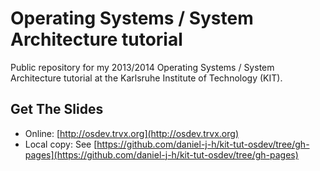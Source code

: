 Operating Systems / System Architecture tutorial
================================================

Public repository for my 2013/2014 Operating Systems / System Architecture tutorial at the Karlsruhe Institute of Technology (KIT).


Get The Slides
--------------

 * Online: [http://osdev.trvx.org](http://osdev.trvx.org)
 * Local copy: See [https://github.com/daniel-j-h/kit-tut-osdev/tree/gh-pages](https://github.com/daniel-j-h/kit-tut-osdev/tree/gh-pages)
